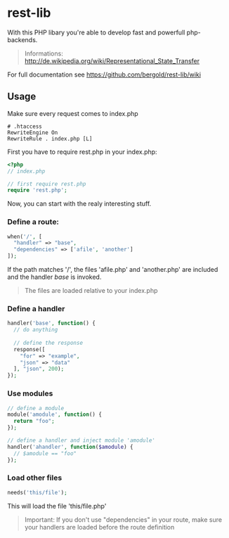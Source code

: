 rest-lib
========

With this PHP libary you're able to develop fast and powerfull php-backends.
> Informations: http://de.wikipedia.org/wiki/Representational_State_Transfer

For full documentation see https://github.com/bergold/rest-lib/wiki

Usage
-----

Make sure every request comes to index.php
```
# .htaccess
RewriteEngine On
RewriteRule . index.php [L]
```

First you have to require rest.php in your index.php:
```php
<?php
// index.php

// first require rest.php
require 'rest.php';

```

Now, you can start with the realy interesting stuff.

### Define a route:
```php
when('/', [
  "handler" => "base",
  "dependencies" => ['afile', 'another']
]);
```
If the path matches '/', the files 'afile.php' and 'another.php' are included and the handler _base_ is invoked.
> The files are loaded relative to your index.php

### Define a handler
```php
handler('base', function() {
  // do anything
  
  // define the response
  response([
    "for" => "example",
    "json" => "data"
  ], "json", 200);
});
```

### Use modules
```php
// define a module
module('amodule', function() {
  return "foo";
});

// define a handler and inject module 'amodule'
handler('ahandler', function($amodule) {
  // $amodule == "foo"
});
```


### Load other files
```php
needs('this/file');
```
This will load the file 'this/file.php'

> Important: If you don't use "dependencies" in your route, make sure your handlers are loaded before the route definition

